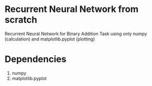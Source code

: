 # Recurrent Neural Network from scratch
Recurrent Neural Network for Binary Addition Task using only numpy (calculation) and matplotlib.pyplot (plotting)

# Dependencies
1. numpy
2. matplotlib.pyplot

